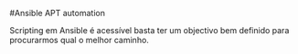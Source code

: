 #Ansible APT automation

Scripting em Ansible é acessível basta ter um objectivo bem definido para procurarmos qual o melhor caminho.


